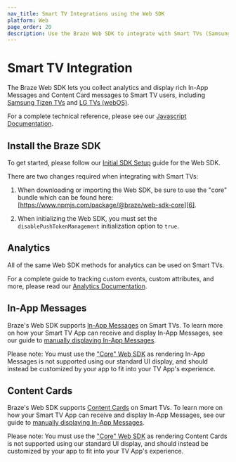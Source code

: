```yaml
---
nav_title: Smart TV Integrations using the Web SDK
platform: Web
page_order: 20
description: Use the Braze Web SDK to integrate with Smart TVs (Samsung and LG)
---
```


# Smart TV Integration

The Braze Web SDK lets you collect analytics and display rich In-App Messages and Content Card messages to Smart TV users, including [Samsung Tizen TVs][1] and [LG TVs (webOS)][2].

For a complete technical reference, please see our [Javascript Documentation][3].

## Install the Braze SDK

To get started, please follow our [Initial SDK Setup][4] guide for the Web SDK.

There are two changes required when integrating with Smart TVs:

1. When downloading or importing the Web SDK, be sure to use the "core" bundle which can be found here: [https://www.npmjs.com/package/@braze/web-sdk-core][6].

2. When initializing the Web SDK, you must set the `disablePushTokenManagement` initialization option to `true`.

## Analytics

All of the same Web SDK methods for analytics can be used on Smart TVs. 

For a complete guide to tracking custom events, custom attributes, and more, please read our [Analytics Documentation](https://www.braze.com/docs/developer_guide/platform_integration_guides/web/analytics/tracking_sessions/).

## In-App Messages

Braze's Web SDK supports [In-App Messages][7] on Smart TVs. To learn more on how your Smart TV App can receive and display In-App Messages, see our guide to [manually displaying In-App Messages][5].

Please note: You must use the ["Core" Web SDK][6] as rendering In-App Messages is not supported using our standard UI display, and should instead be customized by your app to fit into your TV App's experience.

## Content Cards

Braze's Web SDK supports [Content Cards][8] on Smart TVs. To learn more on how your Smart TV App can receive and display In-App Messages, see our guide to [manually displaying In-App Messages][5].

Please note: You must use the ["Core" Web SDK][6] as rendering Content Cards is not supported using our standard UI display, and should instead be customized by your app to fit into your TV App's experience.


[1]: https://developer.samsung.com/smarttv/develop/specifications/tv-model-groups.html
[2]: http://webostv.developer.lge.com/discover/discover-webos-tv/
[3]: https://js.appboycdn.com/web-sdk/latest/doc/modules/appboy.html
[4]: {{site.baseurl}}/developer_guide/platform_integration_guides/web/initial_sdk_setup/
[5]: {{site.baseurl}}/developer_guide/platform_integration_guides/web/in-app_messaging/in-app_message_delivery/#manual-in-app-message-display
[6]: https://www.npmjs.com/package/@braze/web-sdk-core
[7]: {{site.baseurl}}/developer_guide/platform_integration_guides/web/in-app_messaging/overview/
[8]: {{site.baseurl}}/developer_guide/platform_integration_guides/web/content_cards/overview/
